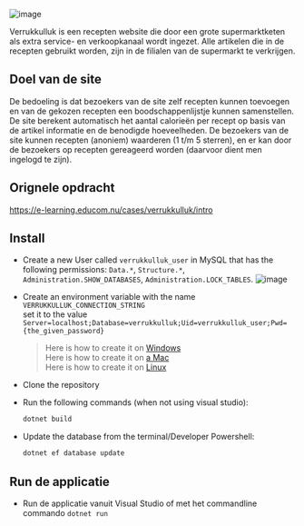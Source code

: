 ![image](https://github.com/Educom-Trainees/educom-verrukkeluk/assets/41477180/ec8c8195-ace1-493b-be89-3038e2cf3ab2)

Verrukkulluk is een recepten website die door een grote supermarktketen als extra service- en verkoopkanaal wordt ingezet. Alle artikelen die in de recepten gebruikt worden, zijn in de filialen van de supermarkt te verkrijgen.

## Doel van de site
De bedoeling is dat bezoekers van de site zelf recepten kunnen toevoegen en van de gekozen recepten een boodschappenlijstje kunnen samenstellen. De site berekent automatisch het aantal calorieën per recept op basis van de artikel informatie en de benodigde hoeveelheden. De bezoekers van de site kunnen recepten (anoniem) waarderen (1 t/m 5 sterren), en er kan door de bezoekers op recepten gereageerd worden (daarvoor dient men ingelogd te zijn).

## Orignele opdracht
https://e-learning.educom.nu/cases/verrukkulluk/intro


## Install
* Create a new User called `verrukkulluk_user` in MySQL that has the following permissions: `Data.*`, `Structure.*`, `Administration.SHOW_DATABASES`, `Administration.LOCK_TABLES`.
  ![image](https://github.com/Educom-Trainees/educom-verrukkulluk/assets/41477180/52070f17-c21e-4060-855e-898fb35e1297)

* Create an environment variable with the name `VERRUKKULLUK_CONNECTION_STRING`  
  set it to the value `Server=localhost;Database=verrukkulluk;Uid=verrukkulluk_user;Pwd={the_given_password}`
  > Here is how to create it on [Windows](https://phoenixnap.com/kb/windows-set-environment-variable)  
  > Here is how to create it on [a Mac](https://phoenixnap.com/kb/set-environment-variable-mac)  
  > Here is how to create it on [Linux](https://phoenixnap.com/kb/linux-set-environment-variable)  
* Clone the repository
* Run the following commands (when not using visual studio):
  ```bash
  dotnet build
  ```
* Update the database from the terminal/Developer Powershell:
  ```bash
  dotnet ef database update
  ```

## Run de applicatie
* Run de applicatie vanuit Visual Studio of met het commandline commando `dotnet run`
